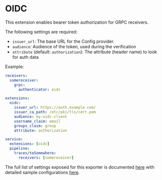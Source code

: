 # OIDC

This extension enables bearer token authorization for GRPC receivers.

The following settings are required:

- `issuer_url`: The base URL for the Config provider.
- `audience`: Audience of the token, used during the verification
- `attribute` (default: `authorization`): The attribute (header name) to look for auth data

Example:

```yaml
receivers:
  somereceiver:
    grpc:
      authenticator: oidc

extensions:
  oidc:
    issuer_url: https://auth.example.com/
    issuer_ca_path: /etc/pki/tls/cert.pem
    audience: my-oidc-client
    username_claim: email
    groups_claim: group
    attribute: authorization

service:
  extensions: [oidc]
  pipeline:
    traces/toSomewhere:
      receivers: [somereceiver]
```

The full list of settings exposed for this exporter is documented [here](./config.go)
with detailed sample configurations [here](./testdata/config.yaml).